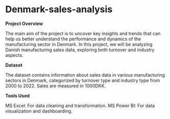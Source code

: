 # Denmark-sales-analysis
**Project Overview**

The main aim of the project is to uncover key insights and trends that can help us better understand the performance and dynamics of the manufacturing sector in Denmark. In this project, we will be analyzing Danish manufacturing sales data, exploring both turnover and industry aspects.

**Dataset**

The dataset contains information about sales data in various manufacturing sectors in Denmark, categorized by turnover type and industry type from 2000 to 2022. Sales are measured in 1000DKK.

**Tools Used**

MS Excel: For data cleaning and transformation.
MS Power BI: For data visualization and dashboarding.
